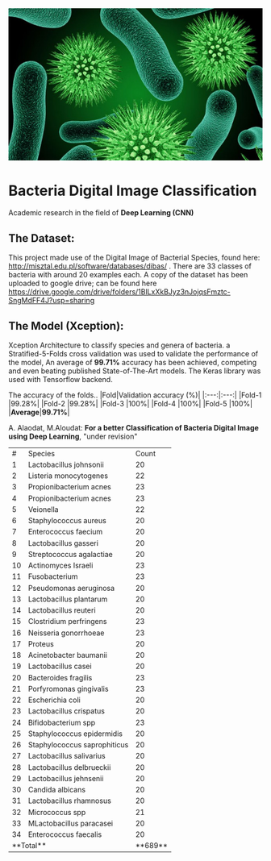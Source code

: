 
 <img src="assets/Scientists-Have-Discovered-A-Bacteria-Species-Thats-Feeds-Upon-Electricity-12-640x384.jpg" raw="true" alt="For a better Classification of Bacteria Digital Image using Deep Learning"/>

 
# Bacteria Digital Image Classification

Academic research in the field of **Deep Learning (CNN)**

## The Dataset:

This project made use of the Digital Image of Bacterial Species, found here: http://misztal.edu.pl/software/databases/dibas/ . There are 33 classes of bacteria with around 20 examples each. A copy of the dataset has been uploaded to google drive; can be found here https://drive.google.com/drive/folders/1BlLxXkBJyz3nJojqsFmztc-SngMdFF4J?usp=sharing 


<table>
 <tr>
  <td>#</td>
  <td>Species</td>
  <td>Count</td>
 </tr>
 <tr>
  <td>1</td>
  <td>Lactobacillus johnsonii</td>
  <td>20</td>
 </tr>
 
 <tr>
  <td>2</td> 
  <td>Listeria monocytogenes</td> 
  <td>22</td>
 </tr>

 <tr>
  <td>3</td> 
  <td>Propionibacterium acnes</td> 
  <td>23</td>
 </tr>
 
 <tr>
  <td>4</td> 
  <td>Propionibacterium acnes</td> 
  <td>23</td>
 </tr>
 
 <tr>
  <td>5</td> 
  <td>Veionella</td> 
  <td>22</td>
 </tr>
 
 <tr>
  <td>6</td> 
  <td>Staphylococcus aureus</td> 
  <td>20</td>
 </tr>
 
 <tr>
  <td>7</td> 
  <td>Enterococcus faecium</td> 
  <td>20</td>
 </tr>
 
 <tr>
  <td>8</td> 
  <td>Lactobacillus gasseri</td> 
  <td>20</td>
 </tr>
 
 <tr>
  <td>9</td> 
  <td>Streptococcus agalactiae</td> 
  <td>20</td>
 </tr>
 
 <tr>
  <td>10</td> 
  <td>Actinomyces Israeli</td> 
  <td>23</td>
 </tr>
 
 <tr>
  <td>11</td> 
  <td>Fusobacterium</td> 
  <td>23</td>
 </tr>
 
 <tr>
  <td>12</td> 
  <td>Pseudomonas aeruginosa</td> 
  <td>20</td>
 </tr>
 
 <tr>
  <td>13</td> 
  <td>Lactobacillus plantarum</td> 
  <td>20</td>
 </tr>
 
 <tr>
  <td>14</td> 
  <td>Lactobacillus reuteri</td> 
  <td>20</td>
 </tr>
 
 <tr>
  <td>15</td> 
  <td>Clostridium perfringens</td> 
  <td>23</td>
 </tr>
 
 <tr>
  <td>16</td> 
  <td>Neisseria gonorrhoeae</td> 
  <td>23</td>
 </tr>
 
 <tr>
  <td>17</td> 
  <td>Proteus</td> 
  <td>20</td>
 </tr>
 
 <tr>
  <td>18</td> 
  <td>Acinetobacter baumanii</td> 
  <td>20</td>
 </tr>
 
 <tr>
  <td>19</td> 
  <td>Lactobacillus casei</td> 
  <td>20</td>
 </tr>
 
  
 <tr>
  <td>20</td> 
  <td>Bacteroides fragilis</td> 
  <td>23</td>
 </tr>
  
 <tr>
  <td>21</td> 
  <td>Porfyromonas gingivalis</td> 
  <td>23</td>
 </tr>
  
 <tr>
  <td>22</td> 
  <td>Escherichia coli</td> 
  <td>20</td>
 </tr>
  
 <tr>
  <td>23</td> 
  <td>Lactobacillus crispatus</td> 
  <td>20</td>
 </tr>
  
 <tr>
  <td>24</td> 
  <td>Bifidobacterium spp</td> 
  <td>23</td>
 </tr>
  
 <tr>
  <td>25</td> 
  <td>Staphylococcus epidermidis</td> 
  <td>20</td>
 </tr>
  
 <tr>
  <td>26</td> 
  <td>Staphylococcus saprophiticus</td> 
  <td>20</td>
 </tr>
  
 <tr>
  <td>27</td> 
  <td>Lactobacillus salivarius</td> 
  <td>20</td>
 </tr>
  
 <tr>
  <td>28</td> 
  <td>Lactobacillus delbrueckii</td> 
  <td>20</td>
 </tr>
  
 <tr>
  <td>29</td> 
  <td>Lactobacillus jehnsenii</td> 
  <td>20</td>
 </tr>
 
  <tr>
  <td>30</td> 
  <td>Candida albicans</td> 
  <td>20</td>
 </tr>
 
  <tr>
  <td>31</td> 
  <td>Lactobacillus rhamnosus</td> 
  <td>20</td>
 </tr>
 
  <tr>
  <td>32</td> 
  <td>Micrococcus spp</td> 
  <td>21</td>
 </tr>
 
   <tr>
  <td>33</td> 
  <td>MLactobacillus paracasei</td> 
  <td>20</td>
 </tr>
 
   <tr>
  <td>34</td> 
  <td>Enterococcus faecalis</td> 
  <td>20</td>
 </tr>
 
  
   <tr>
  <td colspan=2>**Total**</td> 
 <td>**689**</td>
 </tr>
 
 
## The Model (Xception):
Xception Architecture to classify species and genera of bacteria. a Stratified-5-Folds cross validation was used to validate the performance of the model, An average of **99.71%** accuracy has been achieved, competing and even beating published State-of-The-Art models. The Keras library was used with Tensorflow backend.

The accuracy of the folds..
|Fold|Validation accuracy (%)|
|:---:|:---:|
|Fold-1 |99.28%|
|Fold-2 |99.28%|
|Fold-3 |100%|
|Fold-4 |100%|
|Fold-5 |100%|
|**Average**|**99.71%**|

A. Alaodat, M.Aloudat: **For a better Classification of Bacteria Digital Image using Deep Learning**, "under revision"
